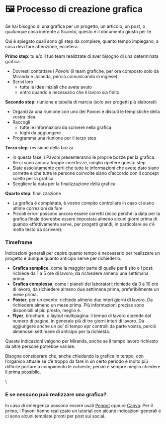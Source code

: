# 🖼 Processo di creazione grafica

Se hai bisogno di una grafica per un progetto, un articolo, un post, o qualunque cosa inerente a Scambi, questo è il documento giusto per te.

Qui è spiegato quali sono gli step da compiere, quanto tempo impiegano, a cosa devi fare attenzione, eccetera.

**Primo step**: tu e/o il tuo team realizzate di aver bisogno di una determinata grafica.

* Dovresti contattare i _Pavoni_ (il team grafiche, per ora composto solo da Miranda e Jolanda, perciò comunicando in inglese).
* Scrivi loro
  * tutte le idee iniziali che avete avuto
  * entro quando è necessario che il lavoro sia finito

**Secondo step**: riunione e tabella di marcia (solo per progetti più elaborati)

* Organizza una riunione con uno dei Pavoni e discuti le tempistiche della vostra idea
* Raccogli
  * tutte le informazioni da scrivere nella grafica
  * loghi da aggiungere
* Programma una riunione per il terzo step

**Terzo step**: revisione della bozza

* In questa fase, i Pavoni presenteranno le proprie bozze per la grafica. Se ci sono ancora troppe incertezze, meglio ripetere questo step
* Siate assolutamente certi che tutte le informazioni che avete dato siano corrette e che tutte le persone coinvolte siano d’accordo con il concept scelto per la grafica
* Scegliere la data per la finalizzazione della grafica

**Quarto step**: finalizzazione

* La grafica è completata, è vostro compito controllare in caso ci siano ultime correzioni da fare
* Piccoli errori possono ancora essere corretti (ecco perché la data per la grafica finale dovrebbe essere impostata almeno alcuni giorni prima di quando effettivamente serve, per progetti grandi, in particolare se c’è molto testo da scrivere).

### Timeframe

Indicazioni generali per capire quanto tempo è necessario per realizzare un progetto e dunque quanto anticipo serve per richiederlo.

* **Grafica semplice**, come la maggior parte di quelle per il sito o I post: richiede da 1 a 5 ore di lavoro, da richiedere almeno una settimana prima.
* **Grafica complessa**, come i pianeti dei laboratori: richiede da 3 a 10 ore di lavoro, da richiedere almeno due settimane prima, preferibilmente un mese prima.
* **Poster**, per un evento: richiede almeno due interi giorni di lavoro. Da richiedere almeno un mese prima. Più informazioni precise sono disponibili al più presto, meglio è.
* **Flyer**, brochure, o layout multipagina: il tempo di lavoro dipende dal numero di pagine, in generale più di tre giorni interi di lavoro. Da aggiungere anche un po’ di tempo epr controlli da parte vostra, perciò almenosei settimane di anticipo per la richiesta.

Queste indicazioni valgono per Miranda, anche se il tempo lavoro richiesto da altre persone potrebbe variare.

Bisogna considerare che, anche chiedendo la grafica in tempo, con l’organico attuale se c’è troppo da fare in un certo periodo è molto più difficile portare a compimento le richieste, perciò è sempre meglio chiedere il prima possibile.

\


### E se nessuno può realizzare una grafica?

In caso di emergenza possono essere usati [Penpot](https://design.penpot.app) oppure [Canva](https://www.canva.com). Per il primo, i Pavoni hanno realizzato un tutorial con alcune indicazioni generali e ci sono alcuni template pronti per post sui social.
